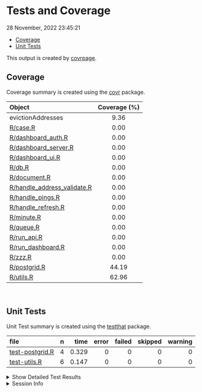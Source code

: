 Tests and Coverage
================
28 November, 2022 23:45:21

- <a href="#coverage" id="toc-coverage">Coverage</a>
- <a href="#unit-tests" id="toc-unit-tests">Unit Tests</a>

This output is created by
[covrpage](https://github.com/yonicd/covrpage).

## Coverage

Coverage summary is created using the
[covr](https://github.com/r-lib/covr) package.

| Object                                                        | Coverage (%) |
|:--------------------------------------------------------------|:------------:|
| evictionAddresses                                             |     9.36     |
| [R/case.R](../R/case.R)                                       |     0.00     |
| [R/dashboard_auth.R](../R/dashboard_auth.R)                   |     0.00     |
| [R/dashboard_server.R](../R/dashboard_server.R)               |     0.00     |
| [R/dashboard_ui.R](../R/dashboard_ui.R)                       |     0.00     |
| [R/db.R](../R/db.R)                                           |     0.00     |
| [R/document.R](../R/document.R)                               |     0.00     |
| [R/handle_address_validate.R](../R/handle_address_validate.R) |     0.00     |
| [R/handle_pings.R](../R/handle_pings.R)                       |     0.00     |
| [R/handle_refresh.R](../R/handle_refresh.R)                   |     0.00     |
| [R/minute.R](../R/minute.R)                                   |     0.00     |
| [R/queue.R](../R/queue.R)                                     |     0.00     |
| [R/run_api.R](../R/run_api.R)                                 |     0.00     |
| [R/run_dashboard.R](../R/run_dashboard.R)                     |     0.00     |
| [R/zzz.R](../R/zzz.R)                                         |     0.00     |
| [R/postgrid.R](../R/postgrid.R)                               |    44.19     |
| [R/utils.R](../R/utils.R)                                     |    62.96     |

<br>

## Unit Tests

Unit Test summary is created using the
[testthat](https://github.com/r-lib/testthat) package.

| file                                        |   n |  time | error | failed | skipped | warning |
|:--------------------------------------------|----:|------:|------:|-------:|--------:|--------:|
| [test-postgrid.R](testthat/test-postgrid.R) |   4 | 0.329 |     0 |      0 |       0 |       0 |
| [test-utils.R](testthat/test-utils.R)       |   6 | 0.147 |     0 |      0 |       0 |       0 |

<details closed>
<summary>
Show Detailed Test Results
</summary>

| file                                                | context  | test                                                | status |   n |  time |
|:----------------------------------------------------|:---------|:----------------------------------------------------|:-------|----:|------:|
| [test-postgrid.R](testthat/test-postgrid.R#L38)     | postgrid | postgrid formatting succeeds with line vars         | PASS   |   1 | 0.195 |
| [test-postgrid.R](testthat/test-postgrid.R#L65)     | postgrid | postgrid formatting succeeds with street vars       | PASS   |   1 | 0.024 |
| [test-postgrid.R](testthat/test-postgrid.R#L69_L78) | postgrid | postgrid formatting fails with line and street vars | PASS   |   1 | 0.070 |
| [test-postgrid.R](testthat/test-postgrid.R#L82_L88) | postgrid | postgrid formatting errors with neither vars        | PASS   |   1 | 0.040 |
| [test-utils.R](testthat/test-utils.R#L8)            | utils    | Has names works as expected                         | PASS   |   1 | 0.004 |
| [test-utils.R](testthat/test-utils.R#L13)           | utils    | Has names fails as expected                         | PASS   |   1 | 0.003 |
| [test-utils.R](testthat/test-utils.R#L23)           | utils    | Lat/Lon match test works                            | PASS   |   4 | 0.140 |

</details>
<details>
<summary>
Session Info
</summary>

| Field    | Value                            |
|:---------|:---------------------------------|
| Version  | R version 4.2.1 (2022-06-23)     |
| Platform | x86_64-apple-darwin17.0 (64-bit) |
| Running  | macOS Ventura 13.0.1             |
| Language | en_US                            |
| Timezone | America/Detroit                  |

| Package  | Version |
|:---------|:--------|
| testthat | 3.1.4   |
| covr     | 3.6.1   |
| covrpage | 0.1     |

</details>
<!--- Final Status : pass --->
